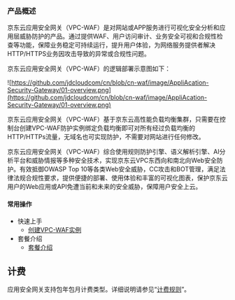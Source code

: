 ### 产品概述 

京东云应用安全网关（VPC-WAF）是对网站或APP服务进行可视化安全分析和应用层威胁防护的产品。通过提供WAF、用户访问审计、业务安全可视和合规性检查等功能，保障业务稳定可持续运行，提升用户体验，为网络服务提供者解决HTTP/HTTPS业务因攻击导致的异常或合规性问题。

京东云应用安全网关（VPC-WAF）的逻辑部署示意图如下：

 ![https://github.com/jdcloudcom/cn/blob/cn-waf/image/AppliAcation-Security-Gateway/01-overview.png](https://github.com/jdcloudcom/cn/blob/cn-waf/image/AppliAcation-Security-Gateway/01-overview.png)

京东云应用安全网关（VPC-WAF）基于京东云高性能负载均衡集群，只需要在控制台创建VPC-WAF防护实例绑定负载均衡即可对所有经过负载均衡的HTTP/HTTPs流量，无域名也可实现防护，不需要对网站进行任何修改。

京东云应用安全网关（VPC-WAF）综合使用规则防护引擎、语义解析引擎、AI分析平台和威胁情报等多种安全技术，实现京东云VPC东西向和南北向Web安全防护。有效抵御OWASP Top 10等各类Web安全威胁，CC攻击和BOT管理，满足法律法规合规性要求，提供便捷的部署、使用体验和丰富的可视化图表，保护京东云用户的Web应用或API免遭当前和未来的安全威胁，保障用户安全上云。

#### 常用操作

- 快速上手
  - [创建VPC-WAF实例](../Operation-Guide/Instance-Management/Create-Application-Security-Gateway.md)
- 套餐介绍
  - [套餐介绍](../Introduction/Specifications.md)

## 计费

应用安全网关支持包年包月计费类型。详细说明请参见“[计费规则](../Pricing/Billing-Rules.md)”。
